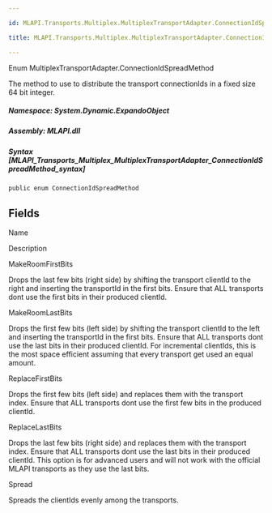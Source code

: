 ```yaml
---

id: MLAPI.Transports.Multiplex.MultiplexTransportAdapter.ConnectionIdSpreadMethod

title: MLAPI.Transports.Multiplex.MultiplexTransportAdapter.ConnectionIdSpreadMethod

---
```


Enum MultiplexTransportAdapter.ConnectionIdSpreadMethod

<div class="markdown level0 summary" markdown="1">

The method to use to distribute the transport connectionIds in a fixed
size 64 bit integer.

</div>

<div class="markdown level0 conceptual" markdown="1">

</div>

##### **Namespace**: System.Dynamic.ExpandoObject

##### **Assembly**: MLAPI.dll

##### Syntax [MLAPI_Transports_Multiplex_MultiplexTransportAdapter_ConnectionIdSpreadMethod_syntax]

    public enum ConnectionIdSpreadMethod

## Fields

Name

Description

MakeRoomFirstBits

Drops the last few bits (right side) by shifting the transport clientId
to the right and inserting the transportId in the first bits. Ensure
that ALL transports dont use the first bits in their produced clientId.

MakeRoomLastBits

Drops the first few bits (left side) by shifting the transport clientId
to the left and inserting the transportId in the first bits. Ensure that
ALL transports dont use the last bits in their produced clientId. For
incremental clientIds, this is the most space efficient assuming that
every transport get used an equal amount.

ReplaceFirstBits

Drops the first few bits (left side) and replaces them with the
transport index. Ensure that ALL transports dont use the first few bits
in the produced clientId.

ReplaceLastBits

Drops the last few bits (right side) and replaces them with the
transport index. Ensure that ALL transports dont use the last bits in
their produced clientId. This option is for advanced users and will not
work with the official MLAPI transports as they use the last bits.

Spread

Spreads the clientIds evenly among the transports.

